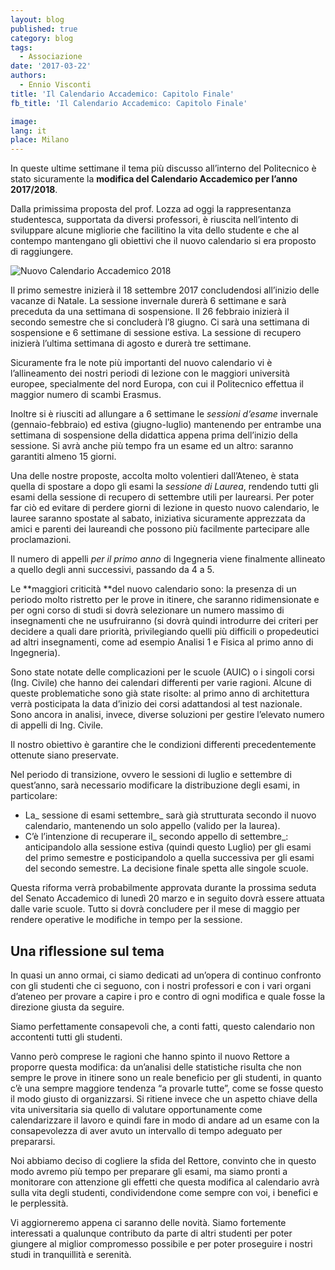 ```yaml
---
layout: blog
published: true
category: blog
tags:
  - Associazione
date: '2017-03-22'
authors:
  - Ennio Visconti
title: 'Il Calendario Accademico: Capitolo Finale'
fb_title: 'Il Calendario Accademico: Capitolo Finale'

image: 
lang: it
place: Milano
---
```


In queste ultime settimane il tema più discusso all’interno del Politecnico è stato sicuramente la **modifica del Calendario Accademico per l’anno 2017/2018**.

Dalla primissima proposta del prof. Lozza ad oggi la rappresentanza studentesca, supportata da diversi professori, è riuscita nell’intento di sviluppare alcune migliorie che facilitino la vita dello studente e che al contempo mantengano gli obiettivi che il nuovo calendario si era proposto di raggiungere.

![Nuovo Calendario Accademico 2018](https://svoltastudenti.it/wp-content/uploads/Nuovo-Calendario-Accademico-2018.jpg)

Il primo semestre inizierà il 18 settembre 2017 concludendosi all’inizio delle vacanze di Natale. La sessione invernale durerà 6 settimane e sarà preceduta da una settimana di sospensione. Il 26 febbraio inizierà il secondo semestre che si concluderà l’8 giugno. Ci sarà una settimana di sospensione e 6 settimane di sessione estiva. La sessione di recupero inizierà l’ultima settimana di agosto e durerà tre settimane.

Sicuramente fra le note più importanti del nuovo calendario vi è l’allineamento dei nostri periodi di lezione con le maggiori università europee, specialmente del nord Europa, con cui il Politecnico effettua il maggior numero di scambi Erasmus.

Inoltre si è riusciti ad allungare a 6 settimane le _sessioni d’esame_ invernale (gennaio-febbraio) ed estiva (giugno-luglio) mantenendo per entrambe una settimana di sospensione della didattica appena prima dell’inizio della sessione. Si avrà anche più tempo fra un esame ed un altro: saranno garantiti almeno 15 giorni.

Una delle nostre proposte, accolta molto volentieri dall’Ateneo, è stata quella di spostare a dopo gli esami la _sessione di Laurea_, rendendo tutti gli esami della sessione di recupero di settembre utili per laurearsi. Per poter far ciò ed evitare di perdere giorni di lezione in questo nuovo calendario, le lauree saranno spostate al sabato, iniziativa sicuramente apprezzata da amici e parenti dei laureandi che possono più facilmente partecipare alle proclamazioni.

Il numero di appelli _per il primo anno_ di Ingegneria viene finalmente allineato a quello degli anni successivi, passando da 4 a 5.

Le **maggiori criticità **del nuovo calendario sono: la presenza di un periodo molto ristretto per le prove in itinere, che saranno ridimensionate e per ogni corso di studi si dovrà selezionare un numero massimo di insegnamenti che ne usufruiranno (si dovrà quindi introdurre dei criteri per decidere a quali dare priorità, privilegiando quelli più difficili o propedeutici ad altri insegnamenti, come ad esempio Analisi 1 e Fisica al primo anno di Ingegneria).

Sono state notate delle complicazioni per le scuole (AUIC) o i singoli corsi (Ing. Civile) che hanno dei calendari differenti per varie ragioni. Alcune di queste problematiche sono già state risolte: al primo anno di architettura verrà posticipata la data d’inizio dei corsi adattandosi al test nazionale. Sono ancora in analisi, invece, diverse soluzioni per gestire l’elevato numero di appelli di Ing. Civile.

Il nostro obiettivo è garantire che le condizioni differenti precedentemente ottenute siano preservate.

Nel periodo di transizione, ovvero le sessioni di luglio e settembre di quest’anno, sarà necessario modificare la distribuzione degli esami, in particolare:

*   La_ sessione di esami settembre_ sarà già strutturata secondo il nuovo calendario, mantenendo un solo appello (valido per la laurea).
*   C’è l’intenzione di recuperare il_ secondo appello di settembre_: anticipandolo alla sessione estiva (quindi questo Luglio) per gli esami del primo semestre e posticipandolo a quella successiva per gli esami del secondo semestre. La decisione finale spetta alle singole scuole.

Questa riforma verrà probabilmente approvata durante la prossima seduta del Senato Accademico di lunedì 20 marzo e in seguito dovrà essere attuata dalle varie scuole. Tutto si dovrà concludere per il mese di maggio per rendere operative le modifiche in tempo per la sessione.

Una riflessione sul tema
------------------------

In quasi un anno ormai, ci siamo dedicati ad un’opera di continuo confronto con gli studenti che ci seguono, con i nostri professori e con i vari organi d’ateneo per provare a capire i pro e contro di ogni modifica e quale fosse la direzione giusta da seguire.

Siamo perfettamente consapevoli che, a conti fatti, questo calendario non accontenti tutti gli studenti.

Vanno però comprese le ragioni che hanno spinto il nuovo Rettore a proporre questa modifica: da un’analisi delle statistiche risulta che non sempre le prove in itinere sono un reale beneficio per gli studenti, in quanto c’è una sempre maggiore tendenza “a provarle tutte”, come se fosse questo il modo giusto di organizzarsi. Si ritiene invece che un aspetto chiave della vita universitaria sia quello di valutare opportunamente come calendarizzare il lavoro e quindi fare in modo di andare ad un esame con la consapevolezza di aver avuto un intervallo di tempo adeguato per prepararsi.

Noi abbiamo deciso di cogliere la sfida del Rettore, convinto che in questo modo avremo più tempo per preparare gli esami, ma siamo pronti a monitorare con attenzione gli effetti che questa modifica al calendario avrà sulla vita degli studenti, condividendone come sempre con voi, i benefici e le perplessità.  

Vi aggiorneremo appena ci saranno delle novità. Siamo fortemente interessati a qualunque contributo da parte di altri studenti per poter giungere al miglior compromesso possibile e per poter proseguire i nostri studi in tranquillità e serenità.
